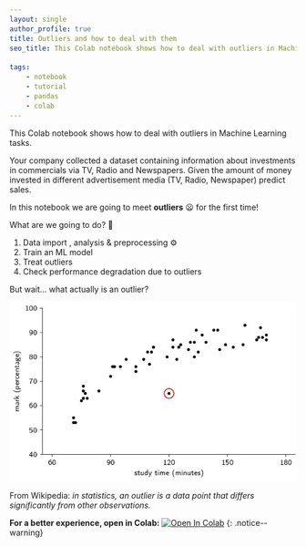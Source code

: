 ```yaml
---
layout: single
author_profile: true
title: Outliers and how to deal with them
seo_title: This Colab notebook shows how to deal with outliers in Machine Learning tasks.

tags:
	- notebook
	- tutorial
	- pandas
	- colab
---
```

This Colab notebook shows how to deal with outliers in Machine Learning tasks. 


Your company collected a dataset containing information about investments in commercials via TV, Radio and Newspapers. Given the amount of money invested in different advertisement media (TV, Radio, Newspaper) predict sales.

In this notebook we are going to meet **outliers** 😦 for the first time!

What are we going to do? 🤔

1. Data import , analysis & preprocessing ⚙️
2. Train an ML model
3. Treat outliers
4. Check performance degradation due to outliers

But wait... what actually is an outlier?

![image](https://raw.githubusercontent.com/alessiodevoto/deepers/main/images/outliers_example.jpg)

From Wikipedia: *in statistics, an outlier is a data point that differs significantly from other observations.*


**For a better experience, open in Colab:** 
<a href="https://colab.research.google.com/github/alessiodevoto/notebooks/blob/main/deepcamp_lab2.ipynb" target="_parent"><img src="https://colab.research.google.com/assets/colab-badge.svg" alt="Open In Colab"/></a>
{: .notice--warning}



